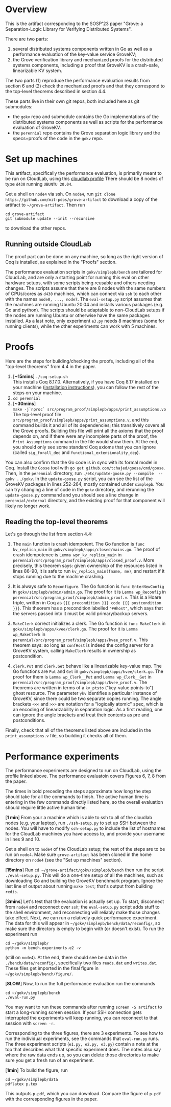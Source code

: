 # Overview

This is the artifact corresponding to the SOSP'23 paper "Grove: a
Separation-Logic Library for Verifying Distributed Systems".

There are two parts:
1. several distributed systems components written in Go as well as a performance
evaluation of the key-value service GroveKV;
2. the Grove verification library and mechanized proofs for the distributed
systems components, including a proof that GroveKV is a crash-safe, linearizable
KV system.

The two parts (1) reproduce the performance evaluation results from section 6
and (2) check the mechanized proofs and that they correspond to the top-level
theorems described in section 4.4.

These parts live in their own git repos, both included here as git submodules:

* the `gokv` repo and submodule contains the Go implementations of the distributed
systems components as well as scripts for the performance evaluation of GroveKV.
* the `perennial` repo contains the Grove separation logic library and the
specs+proofs of the code in the `gokv` repo.

# Set up machines
This artifact, specifically the performance evaluation, is primarily meant to be
run on CloudLab, using this
[cloudlab profile](https://www.cloudlab.us/instantiate.php?profile=23d8454f-fa5d-11ed-b28b-e4434b2381fc&rerun_instance=73cfbf01-2bc4-11ee-9f39-e4434b2381fc)
There should be 8 nodes of type `d430` running `UBUNTU 20.04`.

Get a shell on `node4` via ssh.
On `node4`, run `git clone https://github.com/mit-pdos/grove-artifact` to
download a copy of the artifact to `~/grove-artifact`.
Then run
```
cd grove-artifact
git submodule update --init --recursive
```
to download the other repos.

## Running outside CloudLab
The proof part can be done on any machine, so long as the right version of Coq
is installed, as explained in the "Proofs" section.

The performance evaluation scripts in `gokv/simplepb/bench` are tailored for
CloudLab, and are only a starting point for running this eval on other hardware
setups, with some scripts being reusable and others needing changes.  The
scripts assume that there are 8 nodes with the same numbers of CPUs/cores as
`d430` machines, which can connect via `ssh` to each other with the names
`node0, ..., node7`. The `eval-setup.py` script assumes that the machines are
running Ubuntu 20.04 and installs various packages (e.g. Go and python). The
scripts should be adaptable to non-CloudLab setups if the nodes are running
Ubuntu or otherwise have the same packages installed. As a last note, only
experiment `e3.py` needs 8 machines (some for running clients), while the other
experiments can work with 5 machines.

# Proofs
Here are the steps for building/checking the proofs, including all of the
"top-level theorems" from 4.4 in the paper.

1. [**~15mins**] `./coq-setup.sh`  
This installs Coq 8.17.0.
Alternatively, if you have Coq 8.17 installed on your machine ([installation
instructions](https://coq.inria.fr/opam-using.html)), you can follow the rest of
the steps on your machine.
2. `cd perennial`
3. [**~30mins**]  
        ```
        make -j`nproc` src/program_proof/simplepb/apps/print_assumptions.vo
        ```
The top-level proof file `src/program_proof/simplepb/apps/print_assumptions.v`,
and this command builds it and all of its dependencies; this transitively covers
all the Grove proofs.  Building this file will print all the axioms that the
proof depends on, and if there were any incomplete parts of the proof, the
`Print Assumptions` command in the file would show them.
At the end, you should only see some standard Coq axioms that you can ignore 
(called `sig_forall_dec` and `functional_extensionality_dep`).

You can also confirm that the Go code is in sync with its formal model in Coq.
Install the `Goose` tool with `go get github.com/tchajed/goose/cmd/goose`.
Then, in the `perennial` directory, run `./etc/update-goose.py --compile  --gokv
../gokv`. In the `update-goose.py` script, you can see the list of the GroveKV
packages in lines 252-264, mostly contained under `simplepb`. You can try
changing a line of code in the `gokv` directory, and rerunning the
`update-goose.py` command and you should see a line change in
`perennial/external` directory, and the existing proof for that component will
likely no longer work.

## Reading the top-level theorems
Let's go through the list from section 4.4:

1. The `main` function is crash idempotent.
The Go function is `func kv_replica_main` in `gokv/simplepb/apps/closed/mains.go`.
The proof of crash idempotence is `Lemma wpr_kv_replica_main` in
`perennial/src/program_proof/simplepb/apps/closed_proof.v`.
More precisely, this theorem says:
given ownership of the resources listed in lines 86-90, it is safe to run
`kv_replica_main(fname, me)`, and restart if it stops running due to the machine
crashing.

2. It is always safe to `Reconfigure`.
The Go function is `func EnterNewConfig` in `gokv/simplepb/admin/admin.go`.
The proof for it is `Lemma wp_Reconfig` in
`perennial/src/program_proof/simplepb/admin_proof.v`.
This is a Hoare triple, written in Coq as `{{{ precondition }}} code {{{ postcondition }}}`.
This theorem has a precondition labelled `"#Hhost"`, which says that the servers
passed into it must be valid primary/backup servers.

3. `MakeClerk` correct initializes a clerk.
The Go function is `func MakeClerk` in `gokv/simplepb/apps/kvee/clerk.go`.
The proof for it is `Lemma wp_MakeClerk` in
`perennial/src/program_proof/simplepb/apps/kvee_proof.v`.
This theorem says: so long as `confHost` is indeed the config server for a
GroveKV system, calling `MakeClerk` results in ownership as postcondition.

4. `clerk.Put` and `clerk.Get` behave like a linearizable key-value map.
The Go functions are `Put` and `Get` in `gokv/simplepb/apps/kvee/clerk.go`.
The proof for them is `Lemma wp_Clerk__Put` and `Lemma wp_Clerk__Get` in
`perennial/src/program_proof/simplepb/apps/kvee_proof.v`.
The theorems are written in terms of a `kv_ptsto` ("key-value points-to") ghost
resource. The parameter `γkv` identifies a particular instance of GroveKV, since
there could be two separate copies running. 
The angle brackets `<<<` and `>>>` are notation for a "logically atomic" spec,
which is an encoding of linearizability in separation logic. As a first reading,
one can ignore the angle brackets and treat their contents as pre and
postconditions.

Finally, check that all of the theorems listed above are included in the
`print_assumptions.v` file, so building it checks all of them.

# Performance experiments

The performance experiments are designed to run on CloudLab, using the profile
linked above. The performance evaluatoin covers Figures 6, 7, 8 from the paper.

The times in bold preceding the steps approximate how long the step should take
for all the commands to finish. The active human time is entering in the few
commands directly listed here, so the overall evaluation should require little
active human time.

[**1 min**]
From your a machine which is able to ssh to all of the cloudlab nodes (e.g. your
laptop), run `./ssh-setup.py` to set up SSH between the nodes.
You will have to modify `ssh-setup.py` to include the list of hostnames for the
CloudLab machines you have access to, and provide your username in lines 9 and
10.

Get a shell on to `node4` of the CloudLab setup; the rest of the steps are to be
run on `node4`.
Make sure `grove-artifact` has been cloned in the home directory on `node4` (see
the "Set up machines" section).

[**15mins**]
Run `cd ~/grove-artifact/gokv/simplepb/bench` then run the script
`./eval-setup.py`. This will do a one-time setup of all the machines, such as
downloading Go and building the GroveKV benchmark program. Ignore the last line
of output about running `make test`; that's output from building `redis`.

[**3mins**]
Let's test that the evaluation is actually set up.
To start, disconnect from `node4` and reconnect over `ssh`; the `eval-setup.py`
script adds stuff to the shell environment, and reconnecting
will reliably make those changes take effect.
Next, we can run a relatively quick performance experiment.  The data for this
will appear in `~/gokv/simplepb/bench/data/reconfig/`, so make sure the
directory is empty to begin with (or doesn't exist).  To run the experiment run
```
cd ~/gokv/simplepb/ 
python -m bench.experiments.e2 -v
```
(still on `node4`).  At the end, there should see be data in the
`./bench/data/reconfig/`, specifically two files `reads.dat` and
`writes.dat`. These files get imported in the final figure in
`~/gokv/simplepb/bench/figure/`.

[**SLOW**]
Now, to run the full performance evaluation run the commands
```
cd ~/gokv/simplepb/bench 
./eval-run.py
```
You may want to run these commands after running `screen -S artifact` to start a
long-running screen session. If your SSH connection gets interrupted the
experiments will keep running, you can reconnect to that session with `screen -r`.

Corresponding to the three figures, there are 3 experiments. To see how to run
the individual experiments, see the commands that `eval-run.py` runs. The three
experiment scripts (`e1.py, e2.py, e3.py`) contain a note at the top that
describes what that specific experiment does. The notes also say where the raw
data ends up, so you can delete those directories to make sure you get a fresh
run of an experiment.

[**1min**]
To build the figure, run
```
cd ~/gokv/simplepb/data
pdflatex p.tex
```
This outputs `p.pdf`, which you can download.
Compare the figure of `p.pdf` with the corresponding figures in the paper.
